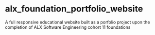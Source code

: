 # alx_foundation_portfolio_website
A full responsive educational website built as a porfolio project upon the completion of ALX Software Engineering cohort 11 foundations

